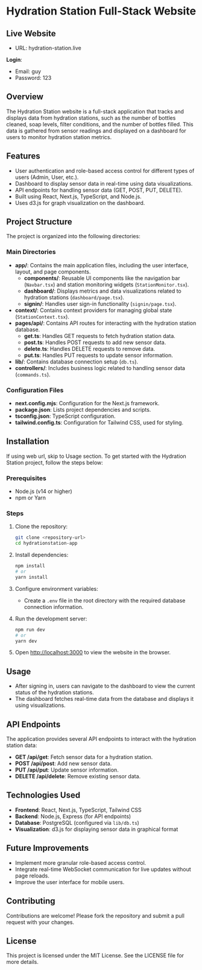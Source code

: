 # Hydration Station Full-Stack Website

## Live Website 
- URL: hydration-station.live
  
**Login**:
- Email: guy
- Password: 123

## Overview
The Hydration Station website is a full-stack application that tracks and displays data from hydration stations, such as the number of bottles cleaned, soap levels, filter conditions, and the number of bottles filled. This data is gathered from sensor readings and displayed on a dashboard for users to monitor hydration station metrics.

## Features
- User authentication and role-based access control for different types of users (Admin, User, etc.).
- Dashboard to display sensor data in real-time using data visualizations.
- API endpoints for handling sensor data (GET, POST, PUT, DELETE).
- Built using React, Next.js, TypeScript, and Node.js.
- Uses d3.js for graph visualization on the dashboard.

## Project Structure
The project is organized into the following directories:

### Main Directories
- **app/**: Contains the main application files, including the user interface, layout, and page components.
  - **components/**: Reusable UI components like the navigation bar (`Navbar.tsx`) and station monitoring widgets (`StationMonitor.tsx`).
  - **dashboard/**: Displays metrics and data visualizations related to hydration stations (`dashboard/page.tsx`).
  - **signin/**: Handles user sign-in functionality (`signin/page.tsx`).
- **context/**: Contains context providers for managing global state (`StationContext.tsx`).
- **pages/api/**: Contains API routes for interacting with the hydration station database.
  - **get.ts**: Handles GET requests to fetch hydration station data.
  - **post.ts**: Handles POST requests to add new sensor data.
  - **delete.ts**: Handles DELETE requests to remove data.
  - **put.ts**: Handles PUT requests to update sensor information.
- **lib/**: Contains database connection setup (`db.ts`).
- **controllers/**: Includes business logic related to handling sensor data (`commands.ts`).

### Configuration Files
- **next.config.mjs**: Configuration for the Next.js framework.
- **package.json**: Lists project dependencies and scripts.
- **tsconfig.json**: TypeScript configuration.
- **tailwind.config.ts**: Configuration for Tailwind CSS, used for styling.

## Installation 
If using web url, skip to Usage section.
To get started with the Hydration Station project, follow the steps below:

### Prerequisites
- Node.js (v14 or higher)
- npm or Yarn

### Steps
1. Clone the repository:
   ```sh
   git clone <repository-url>
   cd hydrationstation-app
   ```
2. Install dependencies:
   ```sh
   npm install
   # or
   yarn install
   ```
3. Configure environment variables:
   - Create a `.env` file in the root directory with the required database connection information.

4. Run the development server:
   ```sh
   npm run dev
   # or
   yarn dev
   ```
5. Open [http://localhost:3000](http://localhost:3000) to view the website in the browser.

## Usage
- After signing in, users can navigate to the dashboard to view the current status of the hydration stations.
- The dashboard fetches real-time data from the database and displays it using visualizations.

## API Endpoints
The application provides several API endpoints to interact with the hydration station data:
- **GET /api/get**: Fetch sensor data for a hydration station.
- **POST /api/post**: Add new sensor data.
- **PUT /api/put**: Update sensor information.
- **DELETE /api/delete**: Remove existing sensor data.

## Technologies Used
- **Frontend**: React, Next.js, TypeScript, Tailwind CSS
- **Backend**: Node.js, Express (for API endpoints)
- **Database**: PostgreSQL (configured via `lib/db.ts`)
- **Visualization**: d3.js for displaying sensor data in graphical format

## Future Improvements
- Implement more granular role-based access control.
- Integrate real-time WebSocket communication for live updates without page reloads.
- Improve the user interface for mobile users.

## Contributing
Contributions are welcome! Please fork the repository and submit a pull request with your changes.

## License
This project is licensed under the MIT License. See the LICENSE file for more details.

